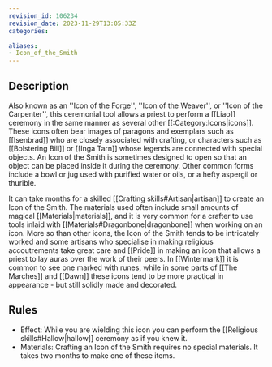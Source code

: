 ```yaml
---
revision_id: 106234
revision_date: 2023-11-29T13:05:33Z
categories:

aliases:
- Icon_of_the_Smith
---
```


## Description
Also known as an ''Icon of the Forge'', ''Icon of the Weaver'', or ''Icon of the Carpenter'', this ceremonial tool allows a priest to perform a [[Liao]] ceremony in the same manner as several other [[:Category:Icons|icons]]. These icons often bear images of paragons and exemplars such as [[Isenbrad]] who are closely associated with crafting, or characters such as [[Bolstering Bill]] or [[Inga Tarn]] whose legends are connected with special objects. An Icon of the Smith is sometimes designed to open so that an object can be placed inside it during the ceremony. Other common forms include a bowl or jug used with purified water or oils, or a hefty aspergil or thurible.

It can take months for a skilled [[Crafting skills#Artisan|artisan]] to create an Icon of the Smith. The materials used often include small amounts of magical [[Materials|materials]], and it is very common for a crafter to use tools inlaid with [[Materials#Dragonbone|dragonbone]] when working on an icon. More so than other icons, the Icon of the Smith tends to be intricately worked and some artisans who specialise in making religious accoutrements take great care and [[Pride]] in making an icon that allows a priest to lay auras over the work of their peers. In [[Wintermark]] it is common to see one marked with runes, while in some parts of [[The Marches]] and [[Dawn]] these icons tend to be more practical in appearance - but still solidly made and decorated.

## Rules

* Effect: While you are wielding this icon you can perform the [[Religious skills#Hallow|hallow]] ceremony as if you knew it.
* Materials: Crafting an Icon of the Smith requires no special materials. It takes two months to make one of these items.
